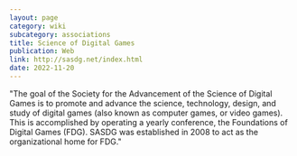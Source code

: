```yaml
---
layout: page
category: wiki
subcategory: associations
title: Science of Digital Games
publication: Web
link: http://sasdg.net/index.html
date: 2022-11-20
---
```


"The goal of the Society for the Advancement of the Science of Digital Games is to promote and advance the science, technology, design, and study of digital games (also known as computer games, or video games). This is accomplished by operating a yearly conference, the Foundations of Digital Games (FDG). SASDG was established in 2008 to act as the organizational home for FDG."
